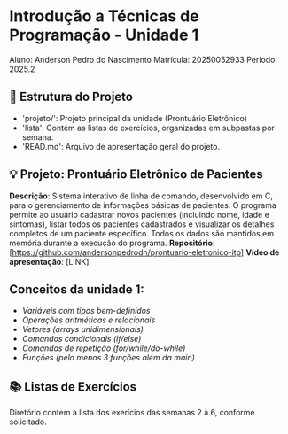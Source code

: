 # Introdução a Técnicas de Programação  - Unidade 1 
Aluno: Anderson Pedro do Nascimento 
Matrícula: 20250052933
Período: 2025.2

## 📁 Estrutura do Projeto

- 'projeto/': Projeto principal da unidade (Prontuário Eletrônico)
- 'lista': Contém as listas de exercícios, organizadas em subpastas por semana.
- 'READ.md': Arquivo de apresentação geral do projeto.

## 💡 Projeto: Prontuário Eletrônico de Pacientes
**Descrição**: Sistema interativo de linha de comando, desenvolvido em C, para o gerenciamento de informações básicas de pacientes. O programa permite ao usuário cadastrar novos pacientes (incluindo nome, idade e sintomas), listar todos os pacientes cadastrados e visualizar os detalhes completos de um paciente específico. Todos os dados são mantidos em memória durante a execução do programa.
**Repositório**: [https://github.com/andersonpedrodn/prontuario-eletronico-itp] 
**Vídeo de apresentação**: [LINK] 

## Conceitos da **unidade 1**:

- *Variáveis com tipos bem-definidos*
- *Operações aritméticas e relacionais*
- *Vetores (arrays unidimensionais)*
- *Comandos condicionais (if/else)*
- *Comandos de repetição (for/while/do-while)*
- *Funções (pelo menos 3 funções além da main)*

## 📚 Listas de Exercícios

Diretório contem a lista dos exerícios das semanas 2 à 6, conforme solicitado.